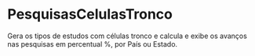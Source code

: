 # PesquisasCelulasTronco
Gera os tipos de estudos com células tronco e calcula e exibe os avanços nas pesquisas em percentual %, por País ou Estado.
